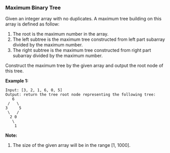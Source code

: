 ### Maximum Binary Tree

Given an integer array with no duplicates. A maximum tree building on this array is defined as follow:
1.  The root is the maximum number in the array.
2.  The left subtree is the maximum tree constructed from left part subarray divided by the maximum number.
3.  The right subtree is the maximum tree constructed from right part subarray divided by the maximum number.

Construct the maximum tree by the given array and output the root node of this tree.

**Example 1:**

    Input: [3, 2, 1, 6, 0, 5]
    Output: return the tree root node representing the following tree:
       6
     /   \
    3     5
     \   /
      2 0
       \
        1

**Note:**
1.  The size of the given array will be in the range [1, 1000].
